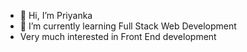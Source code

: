 - 👋 Hi, I’m Priyanka
- 🌱 I’m currently learning Full Stack Web Development
- Very much interested in Front End development


<!---
Priyangka25/Priyangka25 is a ✨ special ✨ repository because its `README.md` (this file) appears on your GitHub profile.
You can click the Preview link to take a look at your changes.
--->
